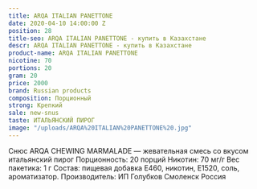 ```yaml
---
title: ARQA ITALIAN PANETTONE
date: 2020-04-10 14:00:00 Z
position: 28
title-seo: ARQA ITALIAN PANETTONE - купить в Казахстане
descr: ARQA ITALIAN PANETTONE - купить в Казахстане
product-name: ARQA ITALIAN PANETTONE
nicotine: 70
portions: 20
gram: 20
price: 2000
brand: Russian products
composition: Порционный
strong: Крепкий
sale: new-snus
taste: ИТАЛЬЯНСКИЙ ПИРОГ
image: "/uploads/ARQA%20ITALIAN%20PANETTONE%20.jpg"
---
```


Снюс ARQA CHEWING MARMALADE — жевательная смесь со вкусом итальянский пирог Порционность: 20 порций Никотин: 70 мг/г Вес пакетика: 1 г Состав: пищевая добавка E460, никотин, E1520, соль, ароматизатор. Производитель: ИП Голубков Смоленск Россия